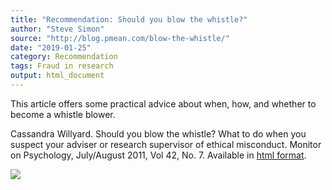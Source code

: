 ```yaml
---
title: "Recommendation: Should you blow the whistle?"
author: "Steve Simon"
source: "http://blog.pmean.com/blow-the-whistle/"
date: "2019-01-25"
category: Recommendation
tags: Fraud in research
output: html_document
---
```


This article offers some practical advice about when, how, and whether
to become a whistle blower.

<!---More--->

Cassandra Willyard. Should you blow the whistle? What to do when you
suspect your adviser or research supervisor of ethical misconduct.
Monitor on Psychology, July/August 2011, Vol 42, No. 7. Available in
[html
format](https://www.apa.org/monitor/2011/07-08/graduate-misconduct.aspx).

![](../../../web/images/blow-the-whistle01.png)




